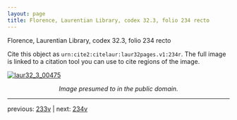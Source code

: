 ```yaml
---
layout: page
title: Florence, Laurentian Library, codex 32.3, folio 234 recto
---
```


Florence, Laurentian Library, codex 32.3, folio 234 recto

Cite this object as `urn:cite2:citelaur:laur32pages.v1:234r`.  The full image is linked to a citation tool you can use to cite regions of the image.

[![laur32_3_00475](http://www.homermultitext.org/iipsrv?IIIF=/project/homer/pyramidal/deepzoom/citelaur/laur32imgs/v1/laur32_3_00475.tif/full/800,/0/default.jpg)](http://www.homermultitext.org/ict2/?urn=urn:cite2:citelaur:laur32imgs.v1:laur32_3_00475) 

<p style="text-align: center; font-style: italic;">Image presumed to in the public domain.</p>

---

previous: [233v](../233v/) | next: [234v](../234v/)